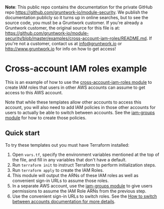 **Note**: This public repo contains the documentation for the private GitHub repo <https://github.com/gruntwork-io/module-security>.
We publish the documentation publicly so it turns up in online searches, but to see the source code, you must be a Gruntwork customer.
If you're already a Gruntwork customer, the original source for this file is at: <https://github.com/gruntwork-io/module-security/blob/master/examples/cross-account-iam-roles/README.md>.
If you're not a customer, contact us at <info@gruntwork.io> or <http://www.gruntwork.io> for info on how to get access!

# Cross-account IAM roles example

This is an example of how to use the [cross-account-iam-roles module](/modules/cross-account-iam-roles) to create IAM
roles that users in other AWS accounts can assume to get access to this AWS account.

Note that while these templates allow other accounts to access this account, you will also need to add IAM policies in
those other accounts for users to actually be able to switch between accounts. See the
[iam-groups module](/modules/iam-groups) for how to create those policies.




## Quick start

To try these templates out you must have Terraform installed:

1. Open `vars.tf`, specify the environment variables mentioned at the top of the file, and fill in any variables that
   don't have a default.
1. Run `terraform init` to instruct Terraform to perform initialization steps.
1. Run `terraform apply` to create the IAM Roles.
1. This module will output the ARNs of these IAM roles as well as convenient sign-in URLs to assume those roles.
1. In a separate AWS account, use the [iam-groups module](/modules/iam-groups) to give users permissions to assume the
   IAM Role ARNs from the previous step.
1. Use the convenient sign-in URLs to switch roles. See the [How to switch between accounts
   documentation for more details](/modules/cross-account-iam-roles#how-to-switch-between-accounts).   
